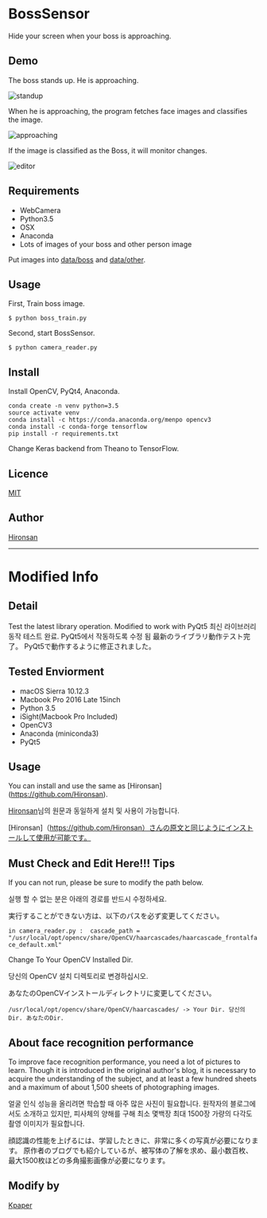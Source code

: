 # BossSensor
Hide your screen when your boss is approaching.

## Demo
The boss stands up. He is approaching.

![standup](https://github.com/Hironsan/BossSensor/blob/master/resource_for_readme/standup.jpg)

When he is approaching, the program fetches face images and classifies the image.
 
![approaching](https://github.com/Hironsan/BossSensor/blob/master/resource_for_readme/approach.jpg)

If the image is classified as the Boss, it will monitor changes.

![editor](https://github.com/Hironsan/BossSensor/blob/master/resource_for_readme/editor.jpg)

## Requirements

* WebCamera
* Python3.5
* OSX
* Anaconda
* Lots of images of your boss and other person image

Put images into [data/boss](https://github.com/Hironsan/BossSensor/tree/master/data/boss) and [data/other](https://github.com/Hironsan/BossSensor/tree/master/data/other).

## Usage
First, Train boss image.

```
$ python boss_train.py
```


Second, start BossSensor. 

```
$ python camera_reader.py
```

## Install
Install OpenCV, PyQt4, Anaconda.

```
conda create -n venv python=3.5
source activate venv
conda install -c https://conda.anaconda.org/menpo opencv3
conda install -c conda-forge tensorflow
pip install -r requirements.txt
```

Change Keras backend from Theano to TensorFlow. 

## Licence

[MIT](https://github.com/Hironsan/BossSensor/blob/master/LICENSE)

## Author

[Hironsan](https://github.com/Hironsan)


------------------


# Modified Info

## Detail
Test the latest library operation.
Modified to work with PyQt5
최신 라이브러리 동작 테스트 완료.
PyQt5에서 작동하도록 수정 됨
最新のライブラリ動作テスト完了。
PyQt5で動作するように修正されました。

## Tested Enviorment
* macOS Sierra 10.12.3
* Macbook Pro 2016 Late 15inch
* Python 3.5
* iSight(Macbook Pro Included)
* OpenCV3
* Anaconda (miniconda3)
* PyQt5

## Usage
You can install and use the same as [Hironsan] (https://github.com/Hironsan).

[Hironsan](https://github.com/Hironsan)님의 원문과 동일하게 설치 및 사용이 가능합니다.

[Hironsan]（https://github.com/Hironsan）さんの原文と同じようにインストールして使用が可能です。


## Must Check and Edit Here!!! Tips
If you can not run, please be sure to modify the path below.

실행 할 수 없는 분은 아래의 경로를 반드시 수정하세요.

実行することができない方は、以下のパスを必ず変更してください。

`
in camera_reader.py : 
cascade_path = "/usr/local/opt/opencv/share/OpenCV/haarcascades/haarcascade_frontalface_default.xml"
`

Change To Your OpenCV Installed Dir. 

당신의 OpenCV 설치 디렉토리로 변경하십시오.

あなたのOpenCVインストールディレクトリに変更してください。

`
/usr/local/opt/opencv/share/OpenCV/haarcascades/ -> Your Dir. 당신의 Dir. あなたのDir.
`

## About face recognition performance
To improve face recognition performance, you need a lot of pictures to learn.
Though it is introduced in the original author's blog, it is necessary to acquire the understanding of the subject, and at least a few hundred sheets and a maximum of about 1,500 sheets of photographing images.

얼굴 인식 성능을 올리려면 학습할 때 아주 많은 사진이 필요합니다.
원작자의 블로그에서도 소개하고 있지만, 피사체의 양해를 구해 최소 몇백장 최대 1500장 가량의 다각도 촬영 이미지가 필요합니다.

顔認識の性能を上げるには、学習したときに、非常に多くの写真が必要になります。
原作者のブログでも紹介しているが、被写体の了解を求め、最小数百枚、最大1500枚ほどの多角撮影画像が必要になります。

## Modify by
[Kpaper](http://blog.kpaper.com/2017/02/bosssensor.html)
